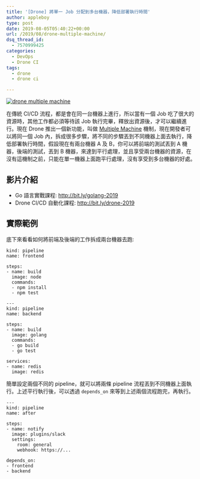 ```yaml
---
title: '[Drone] 將單一 Job 分配到多台機器，降低部署執行時間'
author: appleboy
type: post
date: 2019-08-05T05:40:22+00:00
url: /2019/08/drone-multiple-machine/
dsq_thread_id:
  - 7570999425
categories:
  - DevOps
  - Drone CI
tags:
  - drone
  - drone ci

---
```

[![drone multiple machine][1]][1]

在傳統 CI/CD 流程，都是會在同一台機器上進行，所以當有一個 Job 吃了很大的資源時，其他工作都必須等待該 Job 執行完畢，釋放出資源後，才可以繼續進行。現在 Drone 推出一個新功能，叫做 [Multiple Machine][2] 機制，現在開發者可以將同一個 Job 內，拆成很多步驟，將不同的步驟丟到不同機器上面去執行，降低部署執行時間，假設現在有兩台機器 A 及 B，你可以將前端的測試丟到 A 機器，後端的測試，丟到 B 機器，來達到平行處理，並且享受兩台機器的資源，在沒有這機制之前，只能在單一機器上面跑平行處理，沒有享受到多台機器的好處。

<!--more-->

## 影片介紹

  * Go 語言實戰課程: <http://bit.ly/golang-2019>
  * Drone CI/CD 自動化課程: <http://bit.ly/drone-2019>

## 實際範例

底下來看看如何將前端及後端的工作拆成兩台機器去跑:

<pre><code class="language-yaml">kind: pipeline
name: frontend

steps:
- name: build
  image: node
  commands:
  - npm install
  - npm test

---
kind: pipeline
name: backend

steps:
- name: build
  image: golang
  commands:
  - go build
  - go test

services:
- name: redis
  image: redis</code></pre>

簡單設定兩個不同的 pipeline，就可以將兩條 pipeline 流程丟到不同機器上面執行。上述平行執行後，可以透過 `depends_on` 來等到上述兩個流程跑完，再執行。

<pre><code class="language-yaml">---
kind: pipeline
name: after

steps:
- name: notify
  image: plugins/slack
  settings:
    room: general
    webhook: https://...

depends_on:
- frontend
- backend</code></pre>

 [1]: https://lh3.googleusercontent.com/q2Z5tLXdw_GINCveZ4860CTUhfnJtrhdSuWt4VItXWggiPnKqc0sI_0lvxz4lfB4v-MoCPNW50H16QwzQUzOwuIfgug6fvwemQme0Km9c9UeEdCYL2cZzHuK7lhZ4lMClDZ07CBVLiM=w1920-h1080 "drone multiple machine"
 [2]: https://docs.drone.io/user-guide/pipeline/multi-machine/